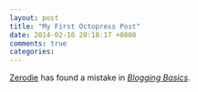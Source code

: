 ```yaml
---
layout: post
title: "My First Octopress Post"
date: 2014-02-16 20:18:17 +0800
comments: true
categories: 
---
```

[Zerodie](http://zerodie.github.io/blog/2012/01/19/octopress-github-pages/)
has found a mistake in
[*Blogging Basics*](http://octopress.org/docs/blogging/).

<!-- vim:set tw=70 wrap spell: -->
